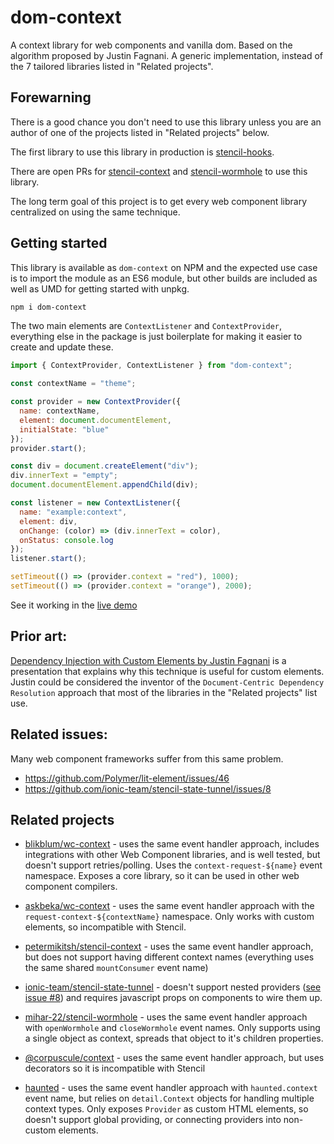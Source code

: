 # dom-context

A context library for web components and vanilla dom. Based on the algorithm proposed by Justin Fagnani. A generic implementation, instead of the 7 tailored libraries listed in "Related projects".

## Forewarning

There is a good chance you don't need to use this library unless you are an author of one of the projects listed in "Related projects" below.

The first library to use this library in production is [stencil-hooks](https://github.com/saasquatch/stencil-hooks).

There are open PRs for [stencil-context](https://github.com/petermikitsh/stencil-context/pull/5) and [stencil-wormhole](https://github.com/mihar-22/stencil-wormhole/pull/1) to use this library.

The long term goal of this project is to get every web component library centralized on using the same technique.


## Getting started

This library is available as `dom-context` on NPM and the expected use case is to import the module as an ES6 module, but other builds are included as well as UMD for getting started with unpkg.

```bash
npm i dom-context
```

The two main elements are `ContextListener` and `ContextProvider`, everything else in the package is just boilerplate for making it easier to create and update these.

```js
import { ContextProvider, ContextListener } from "dom-context";

const contextName = "theme";

const provider = new ContextProvider({
  name: contextName,
  element: document.documentElement,
  initialState: "blue"
});
provider.start();

const div = document.createElement("div");
div.innerText = "empty";
document.documentElement.appendChild(div);

const listener = new ContextListener({
  name: "example:context",
  element: div,
  onChange: (color) => (div.innerText = color),
  onStatus: console.log
});
listener.start();

setTimeout(() => (provider.context = "red"), 1000);
setTimeout(() => (provider.context = "orange"), 2000);
```

See it working in the [live demo](https://codesandbox.io/s/dom-context-example-14ksw)


## Prior art:

[Dependency Injection with Custom Elements by Justin Fagnani](https://www.youtube.com/watch?v=6o5zaKHedTE&feature=youtu.be) is a presentation that explains why this technique is useful for custom elements. Justin could be considered the inventor of the `Document-Centric Dependency Resolution` approach that most of the libraries in the "Related projects" list use.

## Related issues:

Many web component frameworks suffer from this same problem.

- https://github.com/Polymer/lit-element/issues/46
- https://github.com/ionic-team/stencil-state-tunnel/issues/8

## Related projects

- [blikblum/wc-context](https://github.com/blikblum/wc-context) - uses the same event handler approach, includes integrations with other Web Component libraries, and is well tested, but doesn't support retries/polling. Uses the `context-request-${name}` event namespace. Exposes a core library, so it can be used in other web component compilers.

- [askbeka/wc-context](https://github.com/askbeka/wc-context) - uses the same event handler approach with the `request-context-${contextName}` namespace. Only works with custom elements, so incompatible with Stencil.

- [petermikitsh/stencil-context](https://github.com/petermikitsh/stencil-context) - uses the same event handler approach, but does not support having different context names (everything uses the same shared `mountConsumer` event name)

- [ionic-team/stencil-state-tunnel](https://github.com/ionic-team/stencil-state-tunnel) - doesn't support nested providers ([see issue #8](https://github.com/ionic-team/stencil-state-tunnel/issues/8#issuecomment-655845289)) and requires javascript props on components to wire them up.

- [mihar-22/stencil-wormhole](https://github.com/mihar-22/stencil-wormhole) - uses the same event handler approach with `openWormhole` and `closeWormhole` event names. Only supports using a single object as context, spreads that object to it's children properties.

- [@corpuscule/context](https://github.com/corpusculejs/corpuscule/tree/master/packages/context) - uses the same event handler approach, but uses decorators so it is incompatible with Stencil

- [haunted](https://github.com/matthewp/haunted) - uses the same event handler approach with `haunted.context` event name, but relies on `detail.Context` objects for handling multiple context types. Only exposes `Provider` as custom HTML elements, so doesn't support global providing, or connecting providers into non-custom elements.
